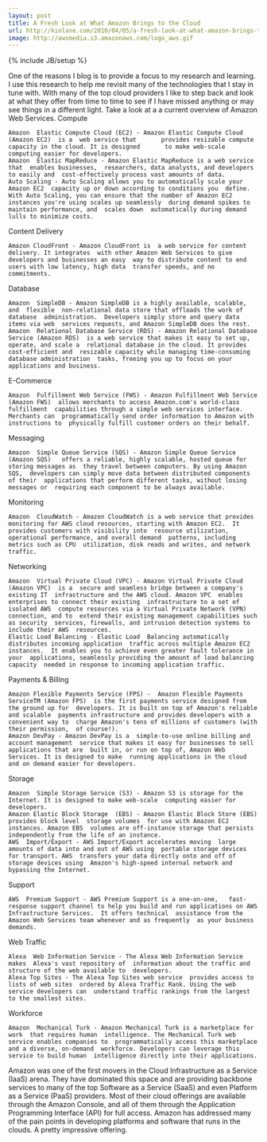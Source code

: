 ```yaml
---
layout: post
title: A Fresh Look at What Amazon Brings to the Cloud
url: http://kinlane.com/2010/04/05/a-fresh-look-at-what-amazon-brings-to-the-cloud/
image: http://awsmedia.s3.amazonaws.com/logo_aws.gif
---
```

{% include JB/setup %}
One of the reasons I blog is to provide a focus to my research and  learning. I use this research to help me revisit many of the  technologies that I stay in tune with. With many of the top cloud  providers I like to step back and look at what they offer from time to  time to see if I have missed anything or may see things in a different  light.
Take a look at a a current overview of Amazon Web Services.
Compute

	Amazon  Elastic Compute Cloud (EC2) - Amazon Elastic Compute Cloud (Amazon EC2)  is a  web service that       provides resizable compute capacity in the cloud. It is designed       to make web-scale computing easier for developers.
	Amazon  Elastic MapReduce - Amazon Elastic MapReduce is a web service that  enables businesses,  researchers, data analysts, and developers to easily and  cost-effectively process vast amounts of data.
	Auto Scaling - Auto Scaling allows you to automatically scale your Amazon EC2  capacity up or down according to conditions you  define.  With Auto Scaling, you can ensure that the number of Amazon EC2  instances you're using scales up seamlessly  during demand spikes to maintain performance, and  scales down  automatically during demand lulls to minimize costs.

Content  Delivery

	Amazon CloudFront - Amazon CloudFront is  a web service for content delivery. It integrates  with other Amazon Web Services to give developers and businesses an easy  way to distribute content to end users with low latency, high data  transfer speeds, and no commitments.

Database

	Amazon  SimpleDB - Amazon SimpleDB is a highly available, scalable, and  flexible  non-relational data store that offloads the work of database  administration.  Developers simply store and query data items via web  services requests, and Amazon SimpleDB does the rest.
	Amazon  Relational Database Service (RDS) - Amazon Relational Database  Service (Amazon RDS)  is a web service that makes it easy to set up, operate, and scale a  relational database in the cloud. It provides cost-efficient and  resizable capacity while managing time-consuming database administration  tasks, freeing you up to focus on your applications and business.

E-Commerce

	Amazon  Fulfillment Web Service (FWS) - Amazon Fulfillment Web Service  (Amazon FWS)  allows merchants to access Amazon.com's world-class fulfillment  capabilities through a simple web services interface. Merchants can  programmatically send order information to Amazon with instructions to  physically fulfill customer orders on their behalf.

Messaging

	Amazon  Simple Queue Service (SQS) - Amazon Simple Queue Service (Amazon SQS)   offers a reliable, highly scalable, hosted queue for storing messages as  they travel between computers. By using Amazon SQS,  developers can simply move data between distributed components of their  applications that perform different tasks, without losing messages or  requiring each component to be always available.

Monitoring

	Amazon  CloudWatch - Amazon CloudWatch is a web service that provides  monitoring for AWS cloud resources, starting with Amazon EC2.  It provides customers with visibility into  resource utilization, operational performance, and overall demand  patterns, including metrics such as CPU  utilization, disk reads and writes, and network traffic.

Networking

	Amazon  Virtual Private Cloud (VPC) - Amazon Virtual Private Cloud (Amazon VPC)  is a  secure and seamless bridge between a company's existing IT  infrastructure and the AWS cloud. Amazon VPC  enables enterprises to connect their existing  infrastructure to a set of isolated AWS  compute resources via a Virtual Private Network (VPN) connection, and to  extend their existing management capabilities such as security  services, firewalls, and intrusion detection systems to include their AWS  resources.
	Elastic Load Balancing - Elastic Load  Balancing automatically distributes incoming application  traffic across multiple Amazon EC2 instances.  It enables you to achieve even greater fault tolerance in your  applications, seamlessly providing the amount of load balancing capacity  needed in response to incoming application traffic.

Payments  &amp; Billing

	Amazon Flexible Payments Service (FPS) -  Amazon Flexible Payments ServiceTM (Amazon FPS)  is the first payments service designed from the ground up for  developers. It is built on top of Amazon's reliable and scalable  payments infrastructure and provides developers with a convenient way to  charge Amazon's tens of millions of customers (with their permission,  of course!).
	Amazon DevPay - Amazon DevPay is a  simple-to-use online billing and account management  service that makes it easy for businesses to sell applications that are  built in, or run on top of, Amazon Web Services. It is designed to make  running applications in the cloud and on demand easier for developers.

Storage

	Amazon  Simple Storage Service (S3) - Amazon S3 is storage for the  Internet. It is designed to make web-scale  computing easier for developers.
	Amazon Elastic Block Storage  (EBS) - Amazon Elastic Block Store (EBS) provides block level  storage volumes  for use with Amazon EC2 instances. Amazon EBS  volumes are off-instance storage that persists  independently from the life of an instance.
	AWS  Import/Export - AWS Import/Export accelerates moving  large  amounts of data into and out of AWS using  portable storage devices for transport. AWS  transfers your data directly onto and off of storage devices using  Amazon's high-speed internal network and bypassing the Internet.

Support

	AWS  Premium Support - AWS Premium Support is a one-on-one,   fast-response support channel to help you build and run applications on AWS  Infrastructure Services.  It offers technical  assistance from the Amazon Web Services team whenever and as frequently  as your business demands.

Web Traffic

	Alexa  Web Information Service - The Alexa Web Information Service makes  Alexa's vast repository of  information about the traffic and structure of the web available to  developers.
	Alexa Top Sites - The Alexa Top Sites web service  provides access to lists of web sites  ordered by Alexa Traffic Rank. Using the web service developers can  understand traffic rankings from the largest to the smallest sites.

Workforce

	Amazon  Mechanical Turk - Amazon Mechanical Turk is a marketplace for work  that requires human  intelligence. The Mechanical Turk web service enables companies to  programmatically access this marketplace and a diverse, on-demand  workforce. Developers can leverage this service to build human  intelligence directly into their applications.

Amazon was one  of the first movers in the Cloud Infrastructure as a Service (IaaS)  arena. They have dominated this space and are providing backbone  services to many of the top Software as a Service (SaaS) and even  Platform as a Service (PaaS) providers.
Most of their cloud offerings are available through the Amazon Console,  and all of them through the Application Programming Interface (API) for  full access. Amazon has addressed many of the pain points in developing platforms and software that runs in the clouds. A pretty impressive offering.